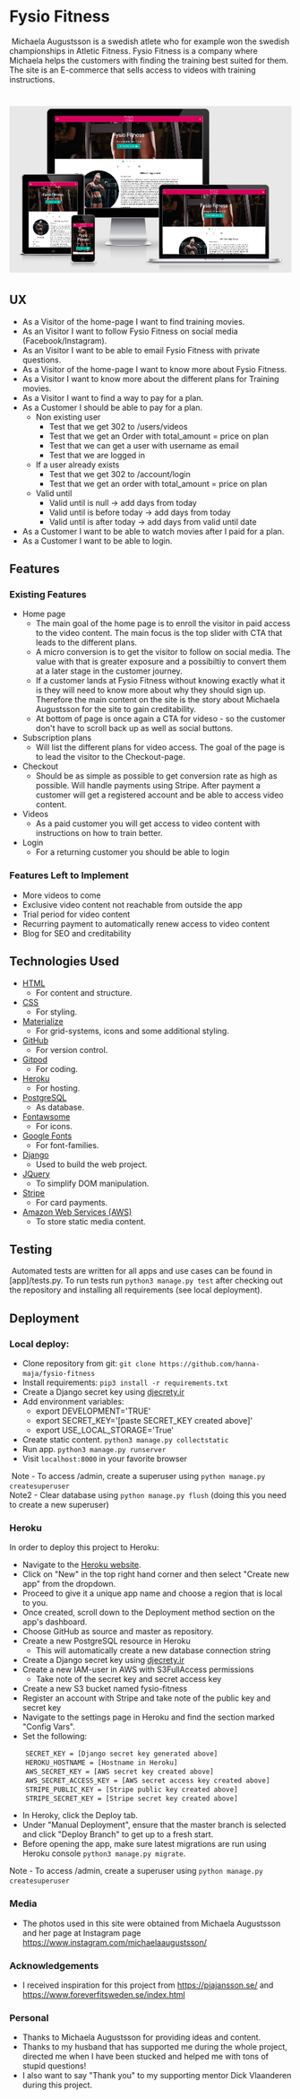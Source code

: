 # Fysio Fitness
​
Michaela Augustsson is a swedish atlete who for example won the swedish championships in Atletic Fitness. Fysio Fitness is a company where Michaela helps the customers with finding the training best suited for them. 
​
The site is an E-commerce that sells access to videos with training instructions.

# ![Logo](static/images/fysio-fitness-mockup.png) #
 
## UX
 
- As a Visitor of the home-page I want to find training movies.
- As an Visitor I want to follow Fysio Fitness on social media (Facebook/Instagram).
- As an Visitor I want to be able to email Fysio Fitness with private questions.
- As a Visitor of the home-page I want to know more about Fysio Fitness.
- As a Visitor I want to know more about the different plans for Training movies.
- As a Visitor I want to find a way to pay for a plan.
- As a Customer I should be able to pay for a plan.
    - Non existing user
        - Test that we get 302 to /users/videos
        - Test that we get an Order with total_amount = price on plan
        - Test that we can get a user with username as email
        - Test that we are logged in
    - If a user already exists
        - Test that we get 302 to /account/login
        - Test that we get an order with total_amount = price on plan
    - Valid until
        - Valid until is null -> add days from today
        - Valid until is before today -> add days from today
        - Valid until is after today -> add days from valid until date
- As a Customer I want to be able to watch movies after I paid for a plan.
- As a Customer I want to be able to login.


## Features
 
### Existing Features
- Home page 
    - The main goal of the home page is to enroll the visitor in paid access to the video content. The main focus is the top slider with CTA that leads to the different plans. 
    - A micro conversion is to get the visitor to follow on social media. The value with that is greater exposure and a possibiltiy to convert them at a later stage in the customer journey. 
    - If a customer lands at Fysio Fitness without knowing exactly what it is they will need to know more about why they should sign up. Therefore the main content on the site is the story about Michaela Augustsson for the site to gain creditability.
    - At bottom of page is once again a CTA for videso - so the customer don't have to scroll back up as well as social buttons. 
- Subscription plans
    - Will list the different plans for video access. The goal of the page is to lead the visitor to the Checkout-page.
- Checkout
    - Should be as simple as possible to get conversion rate as high as possible. Will handle payments using Stripe. After payment a customer will get a registered account and be able to access video content.
- Videos
    - As a paid customer you will get access to video content with instructions on how to train better.
- Login
    - For a returning customer you should be able to login
​
### Features Left to Implement
- More videos to come
- Exclusive video content not reachable from outside the app
- Trial period for video content
- Recurring payment to automatically renew access to video content
- Blog for SEO and creditability
​
## Technologies Used

- [HTML](https://sv.wikipedia.org/wiki/HTML)
    - For content and structure.
- [CSS](https://sv.wikipedia.org/wiki/Cascading_Style_Sheets)
    - For styling.
- [Materialize](https://materializecss.com/)
    - For grid-systems, icons and some additional styling.
- [GitHub](https://github.com/)
    - For version control.
- [Gitpod](https://gitpod.io/workspaces/)
    - For coding.
- [Heroku](https://heroku.com)
    - For hosting.
- [PostgreSQL](https://www.postgresql.org/)
    - As database.
- [Fontawsome](https://fontawesome.com/)
    - For icons.
- [Google Fonts](https://fonts.google.com/)
    - For font-families.
- [Django](https://www.djangoproject.com/)
    - Used to build the web project.
- [JQuery](https://jquery.com)
    - To simplify DOM manipulation.
- [Stripe](https://stripe.com/)
    - For card payments.
- [Amazon Web Services (AWS)](https://aws.amazon.com/)
    - To store static media content.
​
## Testing
​
Automated tests are written for all apps and use cases can be found in [app]/tests.py.
To run tests run `python3 manage.py test` after checking out the repository and installing all requirements (see local deployment).
​
## Deployment

### Local deploy:
- Clone repository from git: `git clone https://github.com/hanna-maja/fysio-fitness`
- Install requirements: `pip3 install -r requirements.txt`
- Create a Django secret key using [djecrety.ir](https://djecrety.ir/)
- Add environment variables:
    - export DEVELOPMENT='TRUE'
    - export SECRET_KEY='[paste SECRET_KEY created above]'
    - export USE_LOCAL_STORAGE='True' 
- Create static content. `python3 manage.py collectstatic` 
- Run app. `python3 manage.py runserver`
- Visit `localhost:8000` in your favorite browser  

​
Note - To access /admin, create a superuser using `python manage.py createsuperuser`  
Note2 - Clear database using `python manage.py flush`  (doing this you need to create a new superuser)
​
### Heroku
In order to deploy this project to Heroku:
- Navigate to the [Heroku website](https://dashboard.heroku.com/).
- Click on "New" in the top right hand corner and then select "Create new app" from the dropdown.
- Proceed to give it a unique app name and choose a region that is local to you.
- Once created, scroll down to the Deployment method section on the app's dashboard.
- Choose GitHub as source and master as repository.
- Create a new PostgreSQL resource in Heroku
    - This will automatically create a new database connection string
- Create a Django secret key using [djecrety.ir](https://djecrety.ir/)
- Create a new IAM-user in AWS with S3FullAccess permissions
    - Take note of the secret key and secret access key
- Create a new S3 bucket named fysio-fitness
- Register an account with Stripe and take note of the public key and secret key
- Navigate to the settings page in Heroku and find the section marked "Config Vars".
- Set the following:
​
```
    SECRET_KEY = [Django secret key generated above]
    HEROKU_HOSTNAME = [Hostname in Heroku]
    AWS_SECRET_KEY = [AWS secret key created above]
    AWS_SECRET_ACCESS_KEY = [AWS secret access key created above]
    STRIPE_PUBLIC_KEY = [Stripe public key created above]
    STRIPE_SECRET_KEY = [Stripe secret key created above]
```

- In Heroky, click the Deploy tab.
- Under "Manual Deployment", ensure that the master branch is selected and click "Deploy Branch" to get up to a fresh start.
- Before opening the app, make sure latest migrations are run using Heroku console `python3 manage.py migrate`.


Note - To access /admin, create a superuser using `python manage.py createsuperuser` 
​
### Media
- The photos used in this site were obtained from Michaela Augustsson and her page at Instagram page https://www.instagram.com/michaelaaugustsson/
​
### Acknowledgements
- I received inspiration for this project from https://piajansson.se/ and https://www.foreverfitsweden.se/index.html
​
### Personal
- Thanks to Michaela Augustsson for providing ideas and content. 
- Thanks to my husband that has supported me during the whole project, directed me when I have been stucked and helped me with tons of stupid questions!
- I also want to say "Thank you" to my supporting mentor Dick Vlaanderen during this project.